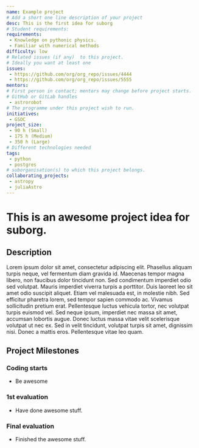 ```yaml
---
name: Example project
# Add a short one line description of your project
desc: This is the first idea for suborg
# Student requirements:
requirements:
 - Knowledge on pythonic physics.
 - Familiar with numerical methods
difficulty: low
# Related issues (if any)  to this project.
# Ideally you want at least one
issues:
 - https://github.com/org/org_repo/issues/4444
 - https://github.com/org/org_repo/issues/5555
mentors:
# First person in contact; mentors may change before project starts.
# GitHub or GitLab handles
 - astrorobot
# The programme under this project wish to run.
initiatives:
 - GSOC
project_size:
 - 90 h (Small)
 - 175 h (Medium)
 - 350 h (Large)
# Different technologies needed
tags:
 - python
 - postgres
# suborganisation(s) to which this project belongs.
collaborating_projects:
 - astropy
 - juliaAstro
---
```


# This is an awesome project idea for suborg.

## Description

Lorem ipsum dolor sit amet, consectetur adipiscing elit. Phasellus aliquam
turpis neque, vel fermentum diam gravida id. Maecenas tempor magna libero, non
faucibus dolor tincidunt non. Sed condimentum imperdiet odio sed volutpat.
Mauris imperdiet viverra turpis a porttitor. Duis laoreet leo sit amet odio
suscipit aliquet. Etiam vel malesuada est, in molestie nibh. Sed efficitur
pharetra lorem, sed tempor sapien commodo ac. Vivamus sollicitudin pretium erat.
Pellentesque luctus vehicula tortor, nec volutpat turpis euismod vel. Sed neque
ipsum, imperdiet nec massa sit amet, accumsan lobortis augue. Donec luctus massa
vitae velit scelerisque volutpat ut nec ex. Sed in velit tincidunt, volutpat
turpis sit amet, dignissim nisi. Donec a mattis eros. Pellentesque vitae leo
quam.

## Project Milestones

### Coding starts

* Be awesome

### 1st evaluation

* Have done awesome stuff.

### Final evaluation

* Finished the awesome stuff.
